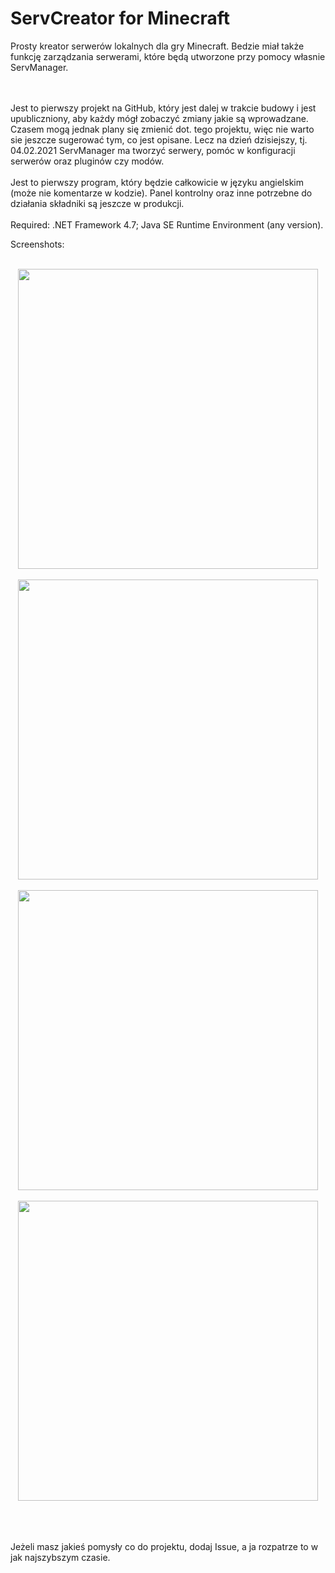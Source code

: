 # ServCreator for Minecraft
Prosty kreator serwerów lokalnych dla gry Minecraft. Bedzie miał także funkcję zarządzania serwerami, które będą utworzone przy pomocy własnie ServManager. 

<br><br>Jest to pierwszy projekt na GitHub, który jest dalej w trakcie budowy i jest upubliczniony, aby każdy mógł zobaczyć zmiany jakie są wprowadzane. Czasem mogą jednak plany się zmienić dot. tego projektu, więc nie warto sie jeszcze sugerować tym, co jest opisane. Lecz na dzień dzisiejszy, tj. 04.02.2021 ServManager ma tworzyć serwery, pomóc w konfiguracji serwerów oraz pluginów czy modów. 
<br><br>Jest to pierwszy program, który będzie całkowicie w języku angielskim (może nie komentarze w kodzie). Panel kontrolny oraz inne potrzebne do działania składniki są jeszcze w produkcji.
<br><br>
Required: .NET Framework 4.7; Java SE Runtime Environment (any version).<br>

Screenshots:<br><br>
<center><img src="https://i.imgur.com/0EEaYOS.png" width="480" /><br><br>
<img src="https://i.imgur.com/CM4iDvW.png" width="480" /><br><br>
<img src="https://i.imgur.com/YUvl5x2.png" width="480" /><br><br>
<img src="https://i.imgur.com/yfEXXce.png" width="480" /><br><br></center>


<br><br>Jeżeli masz jakieś pomysły co do projektu, dodaj Issue, a ja rozpatrze to w jak najszybszym czasie.
